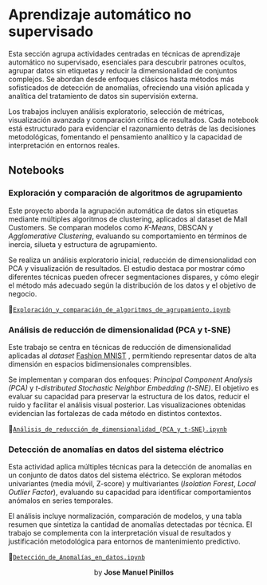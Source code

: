 # Aprendizaje automático no supervisado
Esta sección agrupa actividades centradas en técnicas de aprendizaje automático no supervisado, esenciales para descubrir patrones ocultos, agrupar datos sin etiquetas y reducir la dimensionalidad de conjuntos complejos. Se abordan desde enfoques clásicos hasta métodos más sofisticados de detección de anomalías, ofreciendo una visión aplicada y analítica del tratamiento de datos sin supervisión externa.

Los trabajos incluyen análisis exploratorio, selección de métricas, visualización avanzada y comparación crítica de resultados. Cada notebook está estructurado para evidenciar el razonamiento detrás de las decisiones metodológicas, fomentando el pensamiento analítico y la capacidad de interpretación en entornos reales.



## Notebooks

### Exploración y comparación de algoritmos de agrupamiento

Este proyecto aborda la agrupación automática de datos sin etiquetas mediante múltiples algoritmos de clustering, aplicados al dataset de Mall Customers. Se comparan modelos como *K-Means*, DBSCAN y *Agglomerative Clustering*, evaluando su comportamiento en términos de inercia, silueta y estructura de agrupamiento.

Se realiza un análisis exploratorio inicial, reducción de dimensionalidad con PCA y visualización de resultados. El estudio destaca por mostrar cómo diferentes técnicas pueden ofrecer segmentaciones dispares, y cómo elegir el método más adecuado según la distribución de los datos y el objetivo de negocio.

🔗[`Exploración_y_comparación_de_algoritmos_de_agrupamiento.ipynb`](1-Exploración_y_comparación_de_algoritmos_de_agrupamiento/Exploración_y_comparación_de_algoritmos_de_agrupamiento.ipynb)



### Análisis de reducción de dimensionalidad (PCA y t-SNE)

Este trabajo se centra en técnicas de reducción de dimensionalidad aplicadas al *dataset* <u>Fashion MNIST</u> , permitiendo representar datos de alta dimensión en espacios bidimensionales comprensibles.

Se implementan y comparan dos enfoques: *Principal Component Analysis (PCA)* y *t-distributed Stochastic Neighbor Embedding (t-SNE)*. El objetivo es evaluar su capacidad para preservar la estructura de los datos, reducir el ruido y facilitar el análisis visual posterior. Las visualizaciones obtenidas evidencian las fortalezas de cada método en distintos contextos.

🔗[`Análisis_de_reducción_de_dimensionalidad_(PCA_y_t-SNE).ipynb`](2-Análisis_de_reducción_de_dimensionalidad_(PCA_y_t_SNE)/Análisis_de_reducción_de_dimensionalidad_(PCA_y_t_SNE).ipynb)



### Detección de anomalías en datos del sistema eléctrico

Esta actividad aplica múltiples técnicas para la detección de anomalías en un conjunto de datos datos del sistema eléctrico. Se exploran métodos univariantes (media móvil, Z-score) y multivariantes (*Isolation Forest*, *Local Outlier Factor*), evaluando su capacidad para identificar comportamientos anómalos en series temporales.

El análisis incluye normalización, comparación de modelos, y una tabla resumen que sintetiza la cantidad de anomalías detectadas por técnica. El trabajo se complementa con la interpretación visual de resultados y justificación metodológica para entornos de mantenimiento predictivo.

🔗[`Detección_de_Anomalías_en_datos.ipynb`](3-Detección_de_Anomalías_en_datos/Detección_de_Anomalías_en_datos.ipynb)



<center>by <strong>Jose Manuel Pinillos</strong></center>

